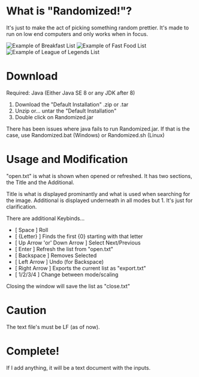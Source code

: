 # What is "Randomized!"?

It's just to make the act of picking something random prettier.
It's made to run on low end computers and only works when in focus.

![Example of Breakfast List](https://raw.githubusercontent.com/Josuephyus/Randomized/refs/heads/main/.images/Breakfast.png "Breakfast List")
![Example of Fast Food List](https://raw.githubusercontent.com/Josuephyus/Randomized/refs/heads/main/.images/FastFood.png?raw=true "Fast Food List")
![Example of League of Legends List](https://raw.githubusercontent.com/Josuephyus/Randomized/refs/heads/main/.images/LeagueOfLegends.png?raw=true "League of Legends List")

# Download

Required: Java (Either Java SE 8 or any JDK after 8)

1. Download the "Default Installation" .zip or .tar
2. Unzip or... untar the "Default Installation"
3. Double click on Randomized.jar

There has been issues where java fails to run Randomized.jar.
If that is the case, use Randomized.bat (Windows) or Randomized.sh (Linux)

# Usage and Modification

"open.txt" is what is shown when opened or refreshed.
It has two sections, the Title and the Additional.

Title is what is displayed prominantly and what is used when searching for the image.
Additional is displayed underneath in all modes but 1. It's just for clarification.

There are additional Keybinds...
- [ Space ] Roll
- [ {Letter} ] Finds the first {0} starting with that letter
- [ Up Arrow 'or' Down Arrow ] Select Next/Previous
- [ Enter ] Refresh the list from "open.txt"
- [ Backspace ] Removes Selected
- [ Left Arrow ] Undo (for Backspace)
- [ Right Arrow ] Exports the current list as "export.txt"
- [ 1/2/3/4 ] Change between mode/scaling

Closing the window will save the list as "close.txt"

# Caution

The text file's must be LF (as of now).

# Complete!

If I add anything, it will be a text document with the inputs.
